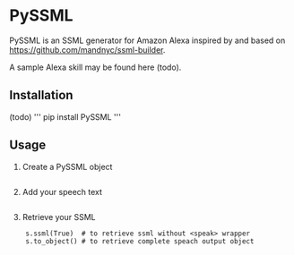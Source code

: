 # PySSML

PySSML is an SSML generator for Amazon Alexa inspired by and based on https://github.com/mandnyc/ssml-builder.

A sample Alexa skill may be found here (todo).

## Installation

(todo)
''' pip install PySSML
'''

## Usage

1. Create a PySSML object

```    s = PySSML()
```

2. Add your speech text

```    s.say('Hello')
```

3. Retrieve your SSML

```    s.ssml()      # to retrieve ssml with <speak> wrapper
    s.ssml(True)  # to retrieve ssml without <speak> wrapper
    s.to_object() # to retrieve complete speach output object
```
